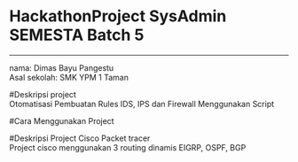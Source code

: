 # HackathonProject SysAdmin SEMESTA Batch 5
-------------------------------------------------
nama: Dimas Bayu Pangestu <br>
Asal sekolah: SMK YPM 1 Taman

#Deskripsi project <br>
Otomatisasi Pembuatan Rules IDS, IPS dan Firewall Menggunakan Script <br>

#Cara Menggunakan Project <br>

#Deskripsi Project Cisco Packet tracer<br>
Project cisco menggunakan 3 routing dinamis EIGRP, OSPF, BGP
